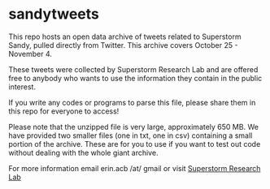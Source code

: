 sandytweets
===========

This repo hosts an open data archive of tweets related to Superstorm Sandy, pulled directly from Twitter. This archive covers October 25 - November 4. 

These tweets were collected by Superstorm Research Lab and are offered free to anybody who wants to use the information they contain in the public interest.

If you write any codes or programs to parse this file, please share them in this repo for everyone to access!

Please note that the unzipped file is very large, approximately 650 MB. We have provided two smaller files (one in txt, one in csv) containing a small portion of the archive. These are for you to use if you want to test out code without dealing with the whole giant archive.

For more information email erin.acb /at/ gmail or visit <a href="http://www.superstormresearchlab.com">Superstorm Research Lab</a>